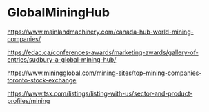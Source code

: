 # GlobalMiningHub


https://www.mainlandmachinery.com/canada-hub-world-mining-companies/

https://edac.ca/conferences-awards/marketing-awards/gallery-of-entries/sudbury-a-global-mining-hub/


https://www.miningglobal.com/mining-sites/top-mining-companies-toronto-stock-exchange

https://www.tsx.com/listings/listing-with-us/sector-and-product-profiles/mining
